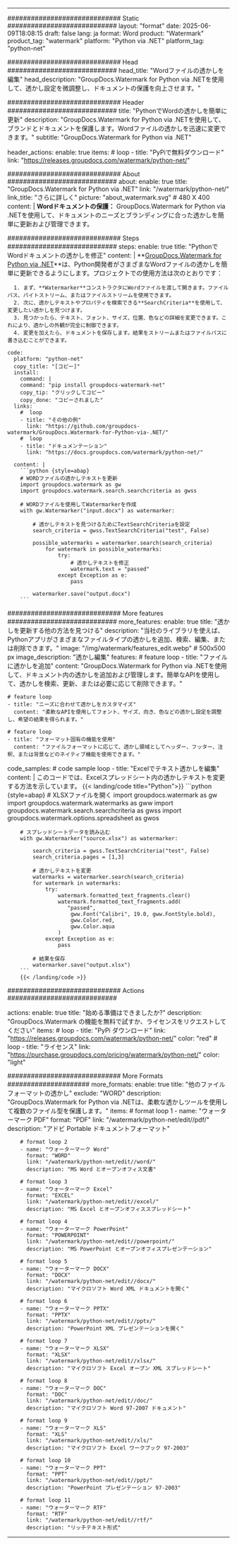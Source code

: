 
---
############################# Static ############################
layout: "format"
date:  2025-06-09T18:08:15
draft: false
lang: ja
format: Word
product: "Watermark"
product_tag: "watermark"
platform: "Python via .NET"
platform_tag: "python-net"

############################# Head ############################
head_title: "Wordファイルの透かしを編集"
head_description: "GroupDocs.Watermark for Python via .NETを使用して、透かし設定を微調整し、ドキュメントの保護を向上させます。"

############################# Header ############################
title: "PythonでWordの透かしを簡単に更新" 
description: "GroupDocs.Watermark for Python via .NETを使用して、ブランドとドキュメントを保護します。Wordファイルの透かしを迅速に変更できます。"
subtitle: "GroupDocs.Watermark for Python via .NET" 

header_actions:
  enable: true
  items:
    #  loop
    - title: "PyPiで無料ダウンロード"
      link: "https://releases.groupdocs.com/watermark/python-net/"
      
############################# About ############################
about:
    enable: true
    title: "GroupDocs.Watermark for Python via .NET"
    link: "/watermark/python-net/"
    link_title: "さらに詳しく"
    picture: "about_watermark.svg" # 480 X 400
    content: |
       **Wordドキュメントの保護：** GroupDocs.Watermark for Python via .NETを使用して、ドキュメントのニーズとブランディングに合った透かしを簡単に更新および管理できます。

############################# Steps ############################
steps:
    enable: true
    title: "PythonでWordドキュメントの透かしを修正"
    content: |
      **[GroupDocs.Watermark for Python via .NET](https://products.groupdocs.com/watermark/python-net/)**は、Python開発者がさまざまなWordファイルの透かしを簡単に更新できるようにします。プロジェクトでの使用方法は次のとおりです：
      
      1. まず、**Watermarker**コンストラクタにWordファイルを渡して開きます。ファイルパス、バイトストリーム、またはファイルストリームを使用できます。
      2. 次に、透かしテキストやプロパティを検索できる**SearchCriteria**を使用して、変更したい透かしを見つけます。
      3. 見つかったら、テキスト、フォント、サイズ、位置、色などの詳細を変更できます。これにより、透かしの外観が完全に制御できます。
      4. 変更を加えたら、ドキュメントを保存します。結果をストリームまたはファイルパスに書き込むことができます。
   
    code:
      platform: "python-net"
      copy_title: "[コピー]"
      install:
        command: |
        command: "pip install groupdocs-watermark-net"
        copy_tip: "クリックしてコピー"
        copy_done: "コピーされました"
      links:
        #  loop
        - title: "その他の例"
          link: "https://github.com/groupdocs-watermark/GroupDocs.Watermark-for-Python-via-.NET/"
        #  loop
        - title: "ドキュメンテーション"
          link: "https://docs.groupdocs.com/watermark/python-net/"
          
      content: |
        ```python {style=abap}
        # WORDファイルの透かしテキストを更新
        import groupdocs.watermark as gw
        import groupdocs.watermark.search.searchcriteria as gwss

        # WORDファイルを使用してWatermarkerを作成
        with gw.Watermarker("input.docx") as watermarker:

            # 透かしテキストを見つけるためにTextSearchCriteriaを設定
            search_criteria = gwss.TextSearchCriteria("test", False)

            possible_watermarks = watermarker.search(search_criteria)
                for watermark in possible_watermarks:
                    try:
                        # 透かしテキストを修正
                        watermark.text = "passed"
                    except Exception as e:
                        pass
            
            watermarker.save("output.docx")
        ```            

############################# More features ############################
more_features:
  enable: true
  title: "透かしを更新する他の方法を見つける"
  description: "当社のライブラリを使えば、Pythonアプリがさまざまなファイルタイプの透かしを追加、検索、編集、または削除できます。"
  image: "/img/watermark/features_edit.webp" # 500x500 px
  image_description: "透かし編集"
  features:
    # feature loop
    - title: "ファイルに透かしを追加"
      content: "GroupDocs.Watermark for Python via .NETを使用して、ドキュメント内の透かしを追加および管理します。簡単なAPIを使用して、透かしを検索、更新、または必要に応じて削除できます。"

    # feature loop
    - title: "ニーズに合わせて透かしをカスタマイズ"
      content: "柔軟なAPIを使用してフォント、サイズ、向き、色などの透かし設定を調整し、希望の結果を得られます。"

    # feature loop
    - title: "フォーマット固有の機能を使用"
      content: "ファイルフォーマットに応じて、透かし領域としてヘッダー、フッター、注釈、または背景などのネイティブ機能を使用できます。"
      
  code_samples:
    # code sample loop
    - title: "Excelでテキスト透かしを編集"
      content: |
        このコードでは、Excelスプレッドシート内の透かしテキストを変更する方法を示しています。
        {{< landing/code title="Python">}}
        ```python {style=abap}
        # XLSXファイルを開く
        import groupdocs.watermark as gw
        import groupdocs.watermark.watermarks as gww
        import groupdocs.watermark.search.searchcriteria as gwss
        import groupdocs.watermark.options.spreadsheet as gwos

        # スプレッドシートデータを読み込む
        with gw.Watermarker("source.xlsx") as watermarker:

            search_criteria = gwss.TextSearchCriteria("test", False)
            search_criteria.pages = [1,3]

            # 透かしテキストを変更
            watermarks = watermarker.search(search_criteria)
            for watermark in watermarks:
                try:
                    watermark.formatted_text_fragments.clear()
                    watermark.formatted_text_fragments.add(
                       "passed", 
                        gww.Font("Calibri", 19.0, gww.FontStyle.bold), 
                        gww.Color.red, 
                        gww.Color.aqua
                    )
                except Exception as e:
                    pass
        
            # 結果を保存
            watermarker.save("output.xlsx")
        ```
        {{< /landing/code >}}


############################# Actions ############################

actions:
  enable: true
  title: "始める準備はできましたか?"
  description: "GroupDocs.Watermark の機能を無料で試すか、ライセンスをリクエストしてください"
  items:
    #  loop
    - title: "PyPi ダウンロード"
      link: "https://releases.groupdocs.com/watermark/python-net/"
      color: "red"
        #  loop
    - title: "ライセンス"
      link: "https://purchase.groupdocs.com/pricing/watermark/python-net/"
      color: "light"


############################# More Formats #####################
more_formats:
    enable: true
    title: "他のファイルフォーマットの透かし"
    exclude: "WORD"
    description: "GroupDocs.Watermark for Python via .NETは、柔軟な透かしツールを使用して複数のファイル型を保護します。"
    items: 
        # format loop 1
        - name: "ウォーターマーク PDF"
          format: "PDF"
          link: "/watermark/python-net/edit//pdf/"
          description: "アドビ Portable ドキュメントフォーマット"

        # format loop 2
        - name: "ウォーターマーク Word"
          format: "WORD"
          link: "/watermark/python-net/edit//word/"
          description: "MS Word とオープンオフィス文書"
          
        # format loop 3
        - name: "ウォーターマーク Excel"
          format: "EXCEL"
          link: "/watermark/python-net/edit//excel/"
          description: "MS Excel とオープンオフィススプレッドシート"

        # format loop 4
        - name: "ウォーターマーク PowerPoint"
          format: "POWERPOINT"
          link: "/watermark/python-net/edit//powerpoint/"
          description: "MS PowerPoint とオープンオフィスプレゼンテーション"

        # format loop 5
        - name: "ウォーターマーク DOCX"
          format: "DOCX"
          link: "/watermark/python-net/edit//docx/"
          description: "マイクロソフト Word XML ドキュメントを開く"
          
        # format loop 6
        - name: "ウォーターマーク PPTX"
          format: "PPTX"
          link: "/watermark/python-net/edit//pptx/"
          description: "PowerPoint XML プレゼンテーションを開く"
          
        # format loop 7
        - name: "ウォーターマーク XLSX"
          format: "XLSX"
          link: "/watermark/python-net/edit//xlsx/"
          description: "マイクロソフト Excel オープン XML スプレッドシート"

        # format loop 8
        - name: "ウォーターマーク DOC"
          format: "DOC"
          link: "/watermark/python-net/edit//doc/"
          description: "マイクロソフト Word 97-2007 ドキュメント"

        # format loop 9
        - name: "ウォーターマーク XLS"
          format: "XLS"
          link: "/watermark/python-net/edit//xls/"
          description: "マイクロソフト Excel ワークブック 97-2003"

        # format loop 10
        - name: "ウォーターマーク PPT"
          format: "PPT"
          link: "/watermark/python-net/edit//ppt/"
          description: "PowerPoint プレゼンテーション 97-2003"

        # format loop 11
        - name: "ウォーターマーク RTF"
          format: "RTF"
          link: "/watermark/python-net/edit//rtf/"
          description: "リッチテキスト形式"

---